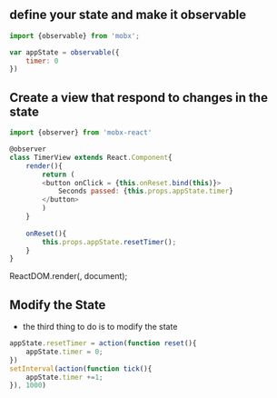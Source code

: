 ## define your state and make it observable
```js
import {observable} from 'mobx';

var appState = observable({
	timer: 0
})
```

## Create a view that respond to changes in the state
```js
import {observer} from 'mobx-react'

@observer
class TimerView extends React.Component{
	render(){
		return (
		<button onClick = {this.onReset.bind(this)}>
			Seconds passed: {this.props.appState.timer}
		</button>
		)
	}
	
	onReset(){
		this.props.appState.resetTimer();
	}
}
```

ReactDOM.render(<TimerView appState={appState}/>, document);

## Modify the State

* the third thing to do is to modify the state

```js
appState.resetTimer = action(function reset(){
	appState.timer = 0;
})
setInterval(action(function tick(){
	appState.timer +=1;
}), 1000)
```

